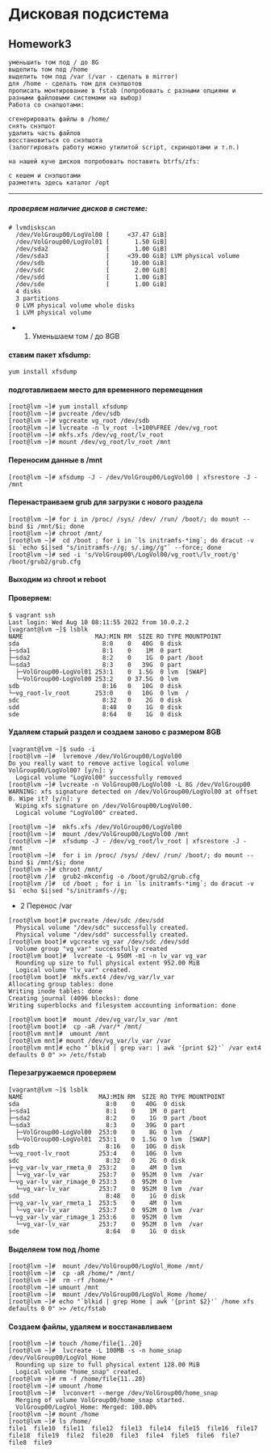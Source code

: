 # **Дисковая подсистема**

## **Homework3**


    уменьшить том под / до 8G
    выделить том под /home
    выделить том под /var (/var - сделать в mirror)
    для /home - сделать том для снэпшотов
    прописать монтирование в fstab (попробовать с разными опциями и разными файловыми системами на выбор)
    Работа со снапшотами:

    сгенерировать файлы в /home/
    снять снэпшот
    удалить часть файлов
    восстановиться со снэпшота
    (залоггировать работу можно утилитой script, скриншотами и т.п.)

    на нашей куче дисков попробовать поставить btrfs/zfs:

    с кешем и снэпшотами
    разметить здесь каталог /opt
___

##### проверяем наличие дисков в системе:

```
# lvmdiskscan 
  /dev/VolGroup00/LogVol00 [     <37.47 GiB] 
  /dev/VolGroup00/LogVol01 [       1.50 GiB] 
  /dev/sda2                [       1.00 GiB] 
  /dev/sda3                [     <39.00 GiB] LVM physical volume
  /dev/sdb                 [      10.00 GiB] 
  /dev/sdc                 [       2.00 GiB] 
  /dev/sdd                 [       1.00 GiB] 
  /dev/sde                 [       1.00 GiB] 
  4 disks
  3 partitions
  0 LVM physical volume whole disks
  1 LVM physical volume
```
- 1. Уменьшаем том / до 8GB

#### ставим пакет xfsdump:

``` yum install xfsdump ```

#### подготавливаем место для временного перемещения
```
[root@lvm ~]# yum install xfsdump
[root@lvm ~]# pvcreate /dev/sdb
[root@lvm ~]# vgcreate vg_root /dev/sdb
[root@lvm ~]# lvcreate -n lv_root -l+100%FREE /dev/vg_root
[root@lvm ~]# mkfs.xfs /dev/vg_root/lv_root
[root@lvm ~]# mount /dev/vg_root/lv_root /mnt
```
#### Переносим данные в /mnt
```
[root@lvm ~]# xfsdump -J - /dev/VolGroup00/LogVol00 | xfsrestore -J - /mnt
```
#### Перенастраиваем grub для загрузки с нового раздела
```
[root@lvm ~]# for i in /proc/ /sys/ /dev/ /run/ /boot/; do mount --bind $i /mnt/$i; done
[root@lvm ~]# chroot /mnt/
[root@lvm ~]#  cd /boot ; for i in `ls initramfs-*img`; do dracut -v $i `echo $i|sed "s/initramfs-//g; s/.img//g"` --force; done
[root@lvm ~]# sed -i 's/VolGroup00\/LogVol00/vg_root\/lv_root/g' /boot/grub2/grub.cfg 
```

#### Выходим из chroot и reboot
#### Проверяем: 
```
$ vagrant ssh
Last login: Wed Aug 10 08:11:55 2022 from 10.0.2.2
[vagrant@lvm ~]$ lsblk 
NAME                    MAJ:MIN RM  SIZE RO TYPE MOUNTPOINT
sda                       8:0    0   40G  0 disk 
├─sda1                    8:1    0    1M  0 part 
├─sda2                    8:2    0    1G  0 part /boot
└─sda3                    8:3    0   39G  0 part 
  ├─VolGroup00-LogVol01 253:1    0  1.5G  0 lvm  [SWAP]
  └─VolGroup00-LogVol00 253:2    0 37.5G  0 lvm  
sdb                       8:16   0   10G  0 disk 
└─vg_root-lv_root       253:0    0   10G  0 lvm  /
sdc                       8:32   0    2G  0 disk 
sdd                       8:48   0    1G  0 disk 
sde                       8:64   0    1G  0 disk 
```
#### Удаляем старый раздел и создаем заново с размером 8GB
```
[vagrant@lvm ~]$ sudo -i
[root@lvm ~]#  lvremove /dev/VolGroup00/LogVol00 
Do you really want to remove active logical volume VolGroup00/LogVol00? [y/n]: y
  Logical volume "LogVol00" successfully removed
[root@lvm ~]# lvcreate -n VolGroup00/LogVol00 -L 8G /dev/VolGroup00
WARNING: xfs signature detected on /dev/VolGroup00/LogVol00 at offset 0. Wipe it? [y/n]: y
  Wiping xfs signature on /dev/VolGroup00/LogVol00.
  Logical volume "LogVol00" created.

[root@lvm ~]#  mkfs.xfs /dev/VolGroup00/LogVol00
[root@lvm ~]#  mount /dev/VolGroup00/LogVol00 /mnt
[root@lvm ~]#  xfsdump -J - /dev/vg_root/lv_root | xfsrestore -J - /mnt
[root@lvm ~]#  for i in /proc/ /sys/ /dev/ /run/ /boot/; do mount --bind $i /mnt/$i; done
[root@lvm ~]# chroot /mnt/
[root@lvm /]#  grub2-mkconfig -o /boot/grub2/grub.cfg
[root@lvm /]#  cd /boot ; for i in `ls initramfs-*img`; do dracut -v $i `echo $i|sed "s/initramfs-//g;
```
- 2 Перенос /var
```
[root@lvm boot]# pvcreate /dev/sdc /dev/sdd
  Physical volume "/dev/sdc" successfully created.
  Physical volume "/dev/sdd" successfully created.
[root@lvm boot]# vgcreate vg_var /dev/sdc /dev/sdd
  Volume group "vg_var" successfully created
[root@lvm boot]#  lvcreate -L 950M -m1 -n lv_var vg_var
  Rounding up size to full physical extent 952.00 MiB
  Logical volume "lv_var" created.
[root@lvm boot]#  mkfs.ext4 /dev/vg_var/lv_var
Allocating group tables: done                            
Writing inode tables: done                            
Creating journal (4096 blocks): done
Writing superblocks and filesystem accounting information: done

[root@lvm boot]#  mount /dev/vg_var/lv_var /mnt
[root@lvm boot]#  cp -aR /var/* /mnt/ 
[root@lvm mnt]#  umount /mnt
[root@lvm mnt]# mount /dev/vg_var/lv_var /var
[root@lvm mnt]# echo "`blkid | grep var: | awk '{print $2}'` /var ext4 defaults 0 0" >> /etc/fstab
```
#### Перезагружаемся проверяем
```
[vagrant@lvm ~]$ lsblk 
NAME                     MAJ:MIN RM  SIZE RO TYPE MOUNTPOINT
sda                        8:0    0   40G  0 disk 
├─sda1                     8:1    0    1M  0 part 
├─sda2                     8:2    0    1G  0 part /boot
└─sda3                     8:3    0   39G  0 part 
  ├─VolGroup00-LogVol00  253:0    0    8G  0 lvm  /
  └─VolGroup00-LogVol01  253:1    0  1.5G  0 lvm  [SWAP]
sdb                        8:16   0   10G  0 disk 
└─vg_root-lv_root        253:4    0   10G  0 lvm  
sdc                        8:32   0    2G  0 disk 
├─vg_var-lv_var_rmeta_0  253:2    0    4M  0 lvm  
│ └─vg_var-lv_var        253:7    0  952M  0 lvm  /var
└─vg_var-lv_var_rimage_0 253:3    0  952M  0 lvm  
  └─vg_var-lv_var        253:7    0  952M  0 lvm  /var
sdd                        8:48   0    1G  0 disk 
├─vg_var-lv_var_rmeta_1  253:5    0    4M  0 lvm  
│ └─vg_var-lv_var        253:7    0  952M  0 lvm  /var
└─vg_var-lv_var_rimage_1 253:6    0  952M  0 lvm  
  └─vg_var-lv_var        253:7    0  952M  0 lvm  /var
sde                        8:64   0    1G  0 disk 
```
#### Выделяем том под /home
```
[root@lvm ~]#  mount /dev/VolGroup00/LogVol_Home /mnt/
[root@lvm ~]#  cp -aR /home/* /mnt/
[root@lvm ~]#  rm -rf /home/*
[root@lvm ~]# umount /mnt
[root@lvm ~]#  mount /dev/VolGroup00/LogVol_Home /home/
[root@lvm ~]# echo "`blkid | grep Home | awk '{print $2}'` /home xfs defaults 0 0" >> /etc/fstab
```
#### Создаем файлы, удаляем и восстанавливаем
```
[root@lvm ~]# touch /home/file{1..20}
[root@lvm ~]#  lvcreate -L 100MB -s -n home_snap /dev/VolGroup00/LogVol_Home
  Rounding up size to full physical extent 128.00 MiB
  Logical volume "home_snap" created.
[root@lvm ~]# rm -f /home/file{11..20}
[root@lvm ~]# umount /home
[root@lvm ~]#  lvconvert --merge /dev/VolGroup00/home_snap
  Merging of volume VolGroup00/home_snap started.
  VolGroup00/LogVol_Home: Merged: 100.00%
[root@lvm ~]# mount /home
[root@lvm ~]# ls /home/
file1  file10  file11  file12  file13  file14  file15  file16  file17  file18  file19  file2  file20  file3  file4  file5  file6  file7  file8  file9

```

